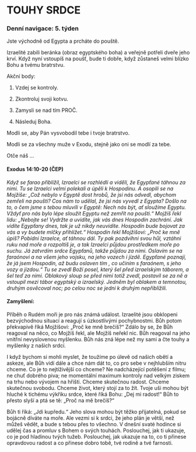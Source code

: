 # TOUHY SRDCE

### Denní navigace: 5. týden

Jste východně od Egypta a prcháte do pouště.

Izraelité zabili beránka (obraz egyptského boha) a veřejně potřeli dveře jeho krví. Když nyní vstoupíš na poušť, bude ti dobře, když zůstaneš velmi blízko Bohu a tvému bratrstvu.

Akční body:
1. Vzdej se kontroly.

2. Zkontroluj svoji kotvu.

3. Zamysli se nad tím PROČ.

4. Následuj Boha.

Modli se, aby Pán vysvobodil tebe i tvoje bratrstvo.

Modli se za všechny muže v Exodu, stejně jako oni se modlí za tebe.

Otče náš …


#### Exodus 14:10-20 (ČEP)
*Když se farao přiblížil, Izraelci se rozhlédli a viděli, že Egypťané táhnou za nimi. Tu se Izraelci velmi polekali a úpěli k Hospodinu. A osopili se na Mojžíše: „Což nebylo v Egyptě dost hrobů, že jsi nás odvedl, abychom zemřeli na poušti? Cos nám to udělal, že jsi nás vyvedl z Egypta? Došlo na to, o čem jsme s tebou mluvili v Egyptě: Nech nás být, ať sloužíme Egyptu. Vždyť pro nás bylo lépe sloužit Egyptu než zemřít na poušti.“ Mojžíš řekl lidu: „Nebojte se! Vydržte a uvidíte, jak vás dnes Hospodin zachrání. Jak vidíte Egypťany dnes, tak je už nikdy neuvidíte. Hospodin bude bojovat za vás a vy budete mlčky přihlížet.“ Hospodin řekl Mojžíšovi: „Proč ke mně úpíš? Pobídni Izraelce, ať táhnou dál. Ty pak pozdvihni svou hůl, vztáhni ruku nad moře a rozpoltíš je, a tak Izraelci půjdou prostředkem moře po suchu. Já zatvrdím srdce Egypťanů, takže půjdou za nimi. Oslavím se na faraónovi a na všem jeho vojsku, na jeho vozech i jízdě. Egypťané poznají, že já jsem Hospodin, až budu oslaven tím , co učiním s faraónem, s jeho vozy a jízdou.“ Tu se zvedl Boží posel, který šel před izraelským táborem, a šel teď za nimi. Oblakový sloup se před nimi totiž zvedl, postavil se za ně a vstoupil mezi tábor egyptský a izraelský. Jedněm byl oblakem a temnotou, druhým osvěcoval noc; po celou noc se jedni k druhým nepřiblížili.*

#### Zamyšlení:
Příběh o Rudém moři je pro nás známá událost. Izraelité jsou obklopeni bezvýchodnou situací a reagují s úzkostlivými pochybnostmi. Bůh potom překvapivě říká Mojžíšovi: „Proč ke mně brečíš?“ Zdálo by se, že Bůh reagoval na něco, co Mojžíš řekl, ale Mojžíš neřekl nic. Bůh reagoval na jeho vnitřní nevyslovenou myšlenku. Bůh nás zná lépe než my sami a čte touhy a myšlenky z našich srdcí.

I když bychom si mohli myslet, že toužíme po úlevě od našich obětí a askeze, ale Bůh vidí dále a chce nám dát to, co pro sebe v nejhlubším nitru chceme. Co je to nejtíživější co chceme? Ne nadcházející potěšení z filmu; ne chuť dobrého piva; ne momentální maximum kontroly nad velkým ziskem na trhu nebo vývojem na hřišti. Chceme skutečnou radost. Chceme skutečnou svobodu. Chceme život, který stojí za to žít. Tvoje uši mohou být hluché k tichému výkřiku srdce, které říká Bohu: „Dej mi radost!“ Bůh to přesto slyší a ptá se tě: „Proč na mě brečíš?“

Bůh ti říká: „Jdi kupředu.“ Jeho slova mohou být těžko přijatelná, pokud se bojácně díváte na moře. Ale vezmi si k srdci, že jeho plán je větší, než můžeš vědět, a bude s tebou přes to všechno. V dnešní svaté hodince si udělej čas a promluv s Bohem o svých touhách. Poslouchej, jak ti ukazuje, co je pod hladinou tvých tužeb. Poslouchej, jak ukazuje na to, co ti přinese opravdovou radost a co přinese dobro tobě, tvé  rodině a tvé farnosti.
